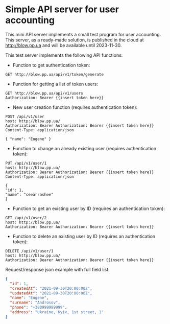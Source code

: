 # Simple API server for user accounting
This mini API server implements a small test program for user accounting.
This server, as a ready-made solution, is published in the cloud at http://blow.pp.ua and will be available until 2023-11-30.

This test server implements the following API functions:
* Function to get authentication token:
```http request
GET http://blow.pp.ua/api/v1/token/generate
```
* Function for getting a list of token users:
```http request
GET http://blow.pp.ua/api/v1/users
Authorization: Bearer {{insert token here}}
```
* New user creation function (requires authentication token):
```http request
POST /api/v1/user
host: http://blow.pp.ua/
Authorization: Bearer Authorization: Bearer {{insert token here}}
Content-Type: application/json

{ "name": "Eugene" }
```
* Function to change an already existing user (requires authentication token):
```http request
PUT /api/v1/user/1
host: http://blow.pp.ua/
Authorization: Bearer Authorization: Bearer {{insert token here}}
Content-Type: application/json

{
"id": 1,
"name": "ceearrashee"
}
```
* Function to get an existing user by ID (requires an authentication token):
```http request
GET /api/v1/user/2
host: http://blow.pp.ua/
Authorization: Bearer Authorization: Bearer {{insert token here}}
```

* Function to delete an existing user by ID (requires an authentication token):
```http request
DELETE /api/v1/user/1
host: http://blow.pp.ua/
Authorization: Bearer Authorization: Bearer {{insert token here}}
```

Request/response json example with full field list:
```json
{
  "id": 1,
  "createdAt": "2021-09-30T20:00:00Z",
  "updatedAt": "2021-09-30T20:00:00Z",
  "name": "Eugene",
  "surname": "Androsov",
  "phone": "+380999999999",
  "address": "Ukraine, Kyiv, 1st street, 1"
}
```
